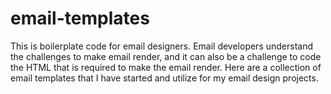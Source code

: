 # email-templates
This is boilerplate code for email designers. Email developers understand the challenges to make email render, and it can also be a challenge to code the HTML that is required to make the email render. Here are a collection of email templates that I have started and utilize for my email design projects.
